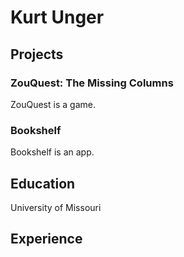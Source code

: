 # Kurt Unger

## Projects

### ZouQuest: The Missing Columns

ZouQuest is a game.

### Bookshelf

Bookshelf is an app.

## Education

University of Missouri

## Experience
